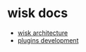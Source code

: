 # wisk docs

- [wisk architecture](/docs/files/wisk-architecture.md)
- [plugins development](/docs/files/plugin-development.md)
